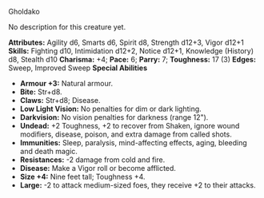 Gholdako

No description for this creature yet.

**Attributes:** Agility d6, Smarts d6, Spirit d8, Strength d12+3, Vigor
d12+1
**Skills:** Fighting d10, Intimidation d12+2, Notice d12+1, Knowledge
(History) d8, Stealth d10
**Charisma:** +4; **Pace:** 6; **Parry:** 7; **Toughness:** 17 (3)
**Edges:** Sweep, Improved Sweep
**Special Abilities**
- **Armour +3:** Natural armour.
- **Bite:** Str+d8.
- **Claws:** Str+d8; Disease.
- **Low Light Vision:** No penalties for dim or dark lighting.
- **Darkvision:** No vision penalties for darkness (range 12").
- **Undead:** +2 Toughness, +2 to recover from Shaken, ignore wound
modifiers, disease, poison, and extra damage from called shots.
- **Immunities:** Sleep, paralysis, mind-affecting effects, aging,
bleeding and death magic.
- **Resistances:** -2 damage from cold and fire.
- **Disease:** Make a Vigor roll or become afflicted.
- **Size +4:** Nine feet tall; Toughness +4.
- **Large:** -2 to attack medium-sized foes, they receive +2 to their
attacks.

